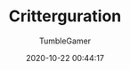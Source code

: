 ---
title: Critterguration
description: Settings API that shows each mod's settings in its own tab
date: 2020-10-22 00:44:17
author:
  - TumbleGamer
unfinished: true
buttons:
  - type: 1
    name: Source
    href: https://github.com/tumble1999/critterguration
customData:
  popper: required
  cardboard: required

list: documents
filters:
  - type: match
    params:
      - "{{item.customData.critterguration}}"
      - required
---
